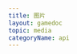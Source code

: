 ```yaml
---
title: 图片
layout: gamedoc
topic: media
categoryName: api
---
```


<!-- md game/api/media/_imageContext/chooseImage.md -->
<!-- md game/api/media/_imageContext/previewImage.md -->
<!-- md game/api/media/_imageContext/saveImageToPhotosAlbum.md -->
